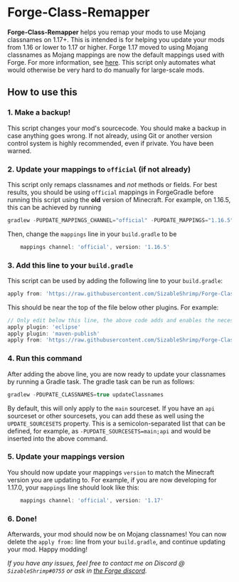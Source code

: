 # Forge-Class-Remapper
**Forge-Class-Remapper** helps you remap your mods to use Mojang classnames on 1.17+.
This is intended is for helping you update your mods from 1.16 or lower to 1.17 or higher.
Forge 1.17 moved to using Mojang classnames as Mojang mappings are now the default mappings used with Forge.
For more information, see [here](https://github.com/MinecraftForge/MCPConfig/blob/master/Mojang.md).
This script only automates what would otherwise be very hard to do manually for large-scale mods.

## How to use this

### 1. Make a backup!
This script changes your mod's sourcecode.
You should make a backup in case anything goes wrong.
If not already, using Git or another version control system is highly recommended, even if private.
You have been warned.

### 2. Update your mappings to `official` (if not already)
This script only remaps classnames and *not* methods or fields.
For best results, you should be using `official` mappings in ForgeGradle before running this script using the **old** version of Minecraft.
For example, on 1.16.5, this can be achieved by running
```groovy
gradlew -PUPDATE_MAPPINGS_CHANNEL="official" -PUPDATE_MAPPINGS="1.16.5" updateMappings
```
Then, change the `mappings` line in your `build.gradle` to be
```groovy
    mappings channel: 'official', version: '1.16.5'
```

### 3. Add this line to your `build.gradle`
This script can be used by adding the following line to your `build.gradle`:
```groovy
apply from: 'https://raw.githubusercontent.com/SizableShrimp/Forge-Class-Remapper/main/classremapper.gradle'
```
This should be near the top of the file below other plugins. For example:
```groovy
// Only edit below this line, the above code adds and enables the necessary things for Forge to be setup.
apply plugin: 'eclipse'
apply plugin: 'maven-publish'
apply from: 'https://raw.githubusercontent.com/SizableShrimp/Forge-Class-Remapper/main/classremapper.gradle'
```

### 4. Run this command
After adding the above line, you are now ready to update your classnames by running a Gradle task. The gradle task can be run as follows:
```groovy
gradlew -PDUPATE_CLASSNAMES=true updateClassnames
```
By default, this will only apply to the `main` sourceset. 
If you have an `api` sourceset or other sourcesets, you can add these as well using the `UPDATE_SOURCESETS` property.
This is a semicolon-separated list that can be defined, for example, as `-PUPDATE_SOURCESETS=main;api` and would be inserted into the above command.

### 5. Update your mappings version
You should now update your mappings `version` to match the Minecraft version you are updating to.
For example, if you are now developing for 1.17.0, your `mappings` line should look like this:
```groovy
    mappings channel: 'official', version: '1.17'
```

### 6. Done!
Afterwards, your mod should now be on Mojang classnames!
You can now delete the `apply from:` line from your `build.gradle`, and continue updating your mod.
Happy modding!

*If you have any issues, feel free to contact me on Discord @ `SizableShrimp#0755` or ask in [the Forge discord](https://discord.gg/UvedJ9m).*